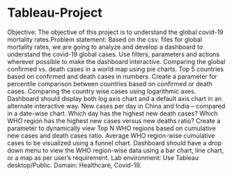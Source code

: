 # Tableau-Project
Objective: The objective of this project is to understand the global covid-19 mortality rates.Problem statement:  Based on the csv. files for global mortality rates, we are going to analyze and develop a dashboard to understand the covid-19 global cases. Use filters, parameters and actions wherever possible to make the dashboard interactive.  Comparing the global confirmed vs. death cases in a world map using pie charts. Top 5 countries based on confirmed and death cases in numbers. Create a parameter for percentile comparison between countries based on confirmed or death cases. Comparing the country wise cases using logarithmic axes. Dashboard should display both log axis chart and a default axis chart in an alternate interactive way. New cases per day in China and India – compared in a date-wise chart. Which day has the highest new death cases? Which WHO region has the highest new cases versus new deaths ratio? Create a parameter to dynamically view Top N WHO regions based on cumulative new cases and death cases ratio. Average WHO region-wise cumulative cases to be visualized using a funnel chart. Dashboard should have a drop down menu to view the WHO region-wise data using a bar chart, line chart, or a map as per user’s requirement. Lab environment: Use Tableau desktop/Public.  Domain: Healthcare, Covid-19.

